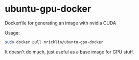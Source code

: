 ubuntu-gpu-docker
=================

Dockerfile for generating an image with nvidia CUDA  

Usage:

```bash
sudo docker pull nricklin/ubuntu-gpu-docker 
```

It doesn't do much, just useful as a base image for GPU stuff.


